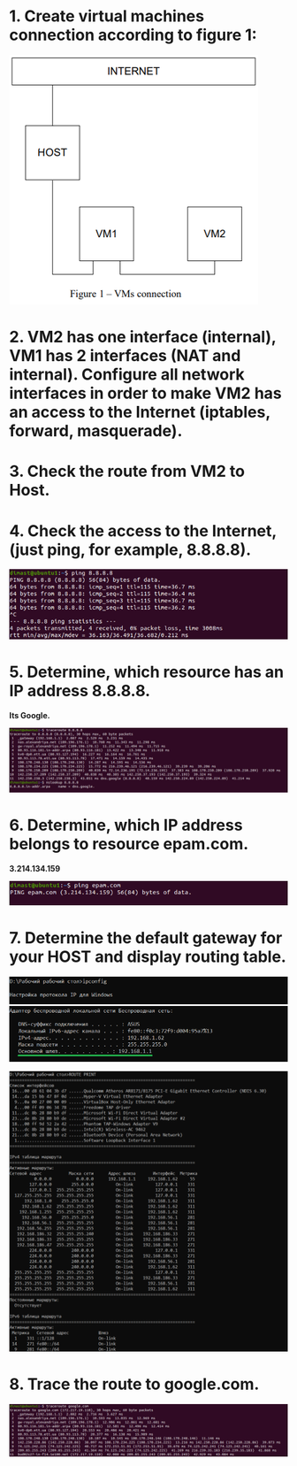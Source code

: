 # 1. Create virtual machines connection according to figure 1:
<p><img src="screenshots/1.png"/></p>



# 2. VM2 has one interface (internal), VM1 has 2 interfaces (NAT and internal). Configure all network interfaces in order to make VM2 has an access to the Internet (iptables, forward, masquerade).

# 3. Check the route from VM2 to Host.

# 4. Check the access to the Internet, (just ping, for example, 8.8.8.8).
<p><img src="screenshots/4.png"/></p>

# 5. Determine, which resource has an IP address 8.8.8.8.
**Its Google.**
<p><img src="screenshots/5.png"/></p>

# 6. Determine, which IP address belongs to resource epam.com.
**3.214.134.159**
<p><img src="screenshots/6.png"/></p>

# 7. Determine the default gateway for your HOST and display routing table.
<p><img src="screenshots/7.png"/></p>
<p><img src="screenshots/71.png"/></p>

# 8. Trace the route to google.com.
<p><img src="screenshots/8.png"/></p>
